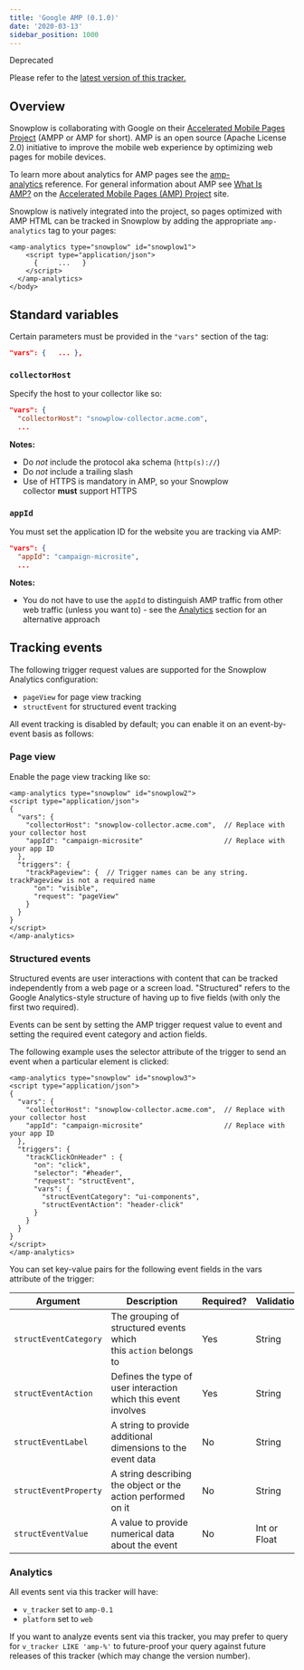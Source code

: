 ```yaml
---
title: 'Google AMP (0.1.0)'
date: '2020-03-13'
sidebar_position: 1000
---
```


Deprecated

Please refer to the [latest version of this tracker.](/docs/collecting-data/collecting-from-own-applications/google-amp-tracker/index.md)

## Overview

Snowplow is collaborating with Google on their [Accelerated Mobile Pages Project](https://www.ampproject.org/) (AMPP or AMP for short). AMP is an open source (Apache License 2.0) initiative to improve the mobile web experience by optimizing web pages for mobile devices.

To learn more about analytics for AMP pages see the [amp-analytics](https://www.ampproject.org/docs/reference/extended/amp-analytics.html) reference. For general information about AMP see [What Is AMP?](https://www.ampproject.org/docs/get_started/about-amp.html) on the [Accelerated Mobile Pages (AMP) Project](https://www.ampproject.org/) site.

Snowplow is natively integrated into the project, so pages optimized with AMP HTML can be tracked in Snowplow by adding the appropriate `amp-analytics` tag to your pages:

```markup
<amp-analytics type="snowplow" id="snowplow1">
    <script type="application/json">
      {     ...   }
    </script>
  </amp-analytics>
</body>
```

## Standard variables

Certain parameters must be provided in the `"vars"` section of the tag:

```json
"vars": {   ... },
```

### `collectorHost`

Specify the host to your collector like so:

```json
"vars": {
  "collectorHost": "snowplow-collector.acme.com",
  ...
```

**Notes:**

- Do *not* include the protocol aka schema (`http(s)://`)
- Do *not* include a trailing slash
- Use of HTTPS is mandatory in AMP, so your Snowplow collector **must** support HTTPS

### `appId`

You must set the application ID for the website you are tracking via AMP:

```json
"vars": {
  "appId": "campaign-microsite",
  ...
```

**Notes:**

- You do not have to use the `appId` to distinguish AMP traffic from other web traffic (unless you want to) - see the [Analytics](https://github.com/snowplow/snowplow/wiki/Google-AMP-Tracker#analytics) section for an alternative approach

## Tracking events

The following trigger request values are supported for the Snowplow Analytics configuration:

- `pageView` for page view tracking
- `structEvent` for structured event tracking

All event tracking is disabled by default; you can enable it on an event-by-event basis as follows:

### Page view

Enable the page view tracking like so:

```markup
<amp-analytics type="snowplow" id="snowplow2">
<script type="application/json">
{
  "vars": {
    "collectorHost": "snowplow-collector.acme.com",  // Replace with your collector host
    "appId": "campaign-microsite"                    // Replace with your app ID
  },
  "triggers": {
    "trackPageview": {  // Trigger names can be any string. trackPageview is not a required name
      "on": "visible",
      "request": "pageView"
    }
  }
}
</script>
</amp-analytics>
```

### Structured events

Structured events are user interactions with content that can be tracked independently from a web page or a screen load. "Structured" refers to the Google Analytics-style structure of having up to five fields (with only the first two required).

Events can be sent by setting the AMP trigger request value to event and setting the required event category and action fields.

The following example uses the selector attribute of the trigger to send an event when a particular element is clicked:

```markup
<amp-analytics type="snowplow" id="snowplow3">
<script type="application/json">
{
  "vars": {
    "collectorHost": "snowplow-collector.acme.com",  // Replace with your collector host
    "appId": "campaign-microsite"                    // Replace with your app ID
  },
  "triggers": {
    "trackClickOnHeader" : {
      "on": "click",
      "selector": "#header",
      "request": "structEvent",
      "vars": {
        "structEventCategory": "ui-components",
        "structEventAction": "header-click"
      }
    }
  }
}
</script>
</amp-analytics>
```

You can set key-value pairs for the following event fields in the vars attribute of the trigger:

| Argument              | Description                                                      | Required? | Validation   |
| --------------------- | ---------------------------------------------------------------- | --------- | ------------ |
| `structEventCategory` | The grouping of structured events which this `action` belongs to | Yes       | String       |
| `structEventAction`   | Defines the type of user interaction which this event involves   | Yes       | String       |
| `structEventLabel`    | A string to provide additional dimensions to the event data      | No        | String       |
| `structEventProperty` | A string describing the object or the action performed on it     | No        | String       |
| `structEventValue`    | A value to provide numerical data about the event                | No        | Int or Float |

### Analytics

All events sent via this tracker will have:

- `v_tracker` set to `amp-0.1`
- `platform` set to `web`

If you want to analyze events sent via this tracker, you may prefer to query for `v_tracker LIKE 'amp-%'` to future-proof your query against future releases of this tracker (which may change the version number).
